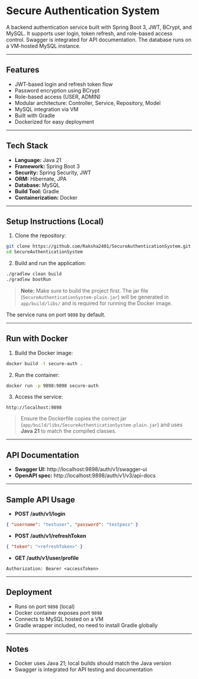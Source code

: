 # Secure Authentication System

A backend authentication service built with Spring Boot 3, JWT, BCrypt, and MySQL. It supports user login, token refresh, and role-based access control. Swagger is integrated for API documentation. The database runs on a VM-hosted MySQL instance.

---

## Features

- JWT-based login and refresh token flow
- Password encryption using BCrypt
- Role-based access (USER, ADMIN)
- Modular architecture: Controller, Service, Repository, Model
- MySQL integration via VM
- Built with Gradle
- Dockerized for easy deployment

---

## Tech Stack

- **Language:** Java 21
- **Framework:** Spring Boot 3
- **Security:** Spring Security, JWT
- **ORM:** Hibernate, JPA
- **Database:** MySQL
- **Build Tool:** Gradle
- **Containerization:** Docker

---

## Setup Instructions (Local)

1. Clone the repository:

```bash
git clone https://github.com/Raksha2401/SecureAuthenticationSystem.git
cd SecureAuthenticationSystem
```

2. Build and run the application:

```bash
./gradlew clean build
./gradlew bootRun
```

> **Note:** Make sure to build the project first. The jar file (`SecureAuthenticationSystem-plain.jar`) will be generated in `app/build/libs/` and is required for running the Docker image.

The service runs on port `9898` by default.

---

## Run with Docker

1. Build the Docker image:

```bash
docker build -t secure-auth .
```

2. Run the container:

```bash
docker run -p 9898:9898 secure-auth
```

3. Access the service:

```
http://localhost:9898
```

> Ensure the Dockerfile copies the correct jar (`app/build/libs/SecureAuthenticationSystem-plain.jar`) and uses **Java 21** to match the compiled classes.

---

## API Documentation

- **Swagger UI:** http://localhost:9898/auth/v1/swagger-ui
- **OpenAPI spec:** http://localhost:9898/auth/v1/v3/api-docs

---

## Sample API Usage

- **POST /auth/v1/login**

```json
{ "username": "testuser", "password": "testpass" }
```

- **POST /auth/v1/refreshToken**

```json
{ "token": "<refreshToken>" }
```

- **GET /auth/v1/user/profile**

```
Authorization: Bearer <accessToken>
```

---

## Deployment

- Runs on port `9898` (local)
- Docker container exposes port `9898`
- Connects to MySQL hosted on a VM
- Gradle wrapper included, no need to install Gradle globally

---

## Notes

- Docker uses Java 21; local builds should match the Java version
- Swagger is integrated for API testing and documentation